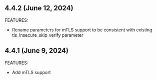 ## 4.4.2 (June 12, 2024)

FEATURES:

-   Rename parameters for mTLS support to be consistent with existing tls_insecure_skip_verify parameter

## 4.4.1 (June 9, 2024)

FEATURES:

-   Add mTLS support
